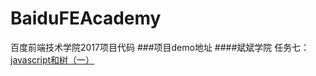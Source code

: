# BaiduFEAcademy
百度前端技术学院2017项目代码
###项目demo地址
####斌斌学院 
任务七： [javascript和树（一）](https://sherritao.github.io/BaiduFEAcademy/binbinAcademy/tree_1/tree.html)
